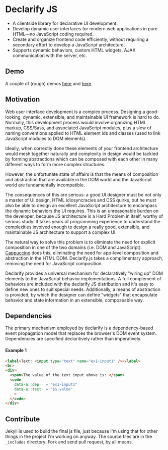 # Declarify JS

* A clientside library for declarative UI development.
* Develop dynamic user interfaces for modern web applications in pure
HTML&mdash;no JavaScript coding required.
* Create and organize frontend code efficiently, without requiring a
secondary effort to develop a JavaScript architecture.
* Supports dynamic behaviors, custom HTML widgets, AJAX communication
with the server, etc.

## Demo

A couple of (rough) demos [here](http://micha.github.com/declarify.js/test.html)
and [here](http://micha.github.com/declarify.js/index.html).

## Motivation

Web user interface development is a complex process. Designing a good-looking,
dynamic, extensible, and maintainable UI framework is hard to do. Normally,
this development process would involve organizing HTML markup, CSS/Sass,
and associated JavaScript modules, plus a slew of naming conventions
applied to HTML element ids and classes (used to link JavaScript modules
to DOM elements).

Ideally, when correctly done these elements of your frontend architecture
would mesh together naturally and complexity in design would be tackled by
forming abstractions which can be composed with each other in many different
ways to form more complex structures.

However, the unfortunate state of affairs is that the means of composition
and abstraction that are available in the DOM world and the JavaScript
world are fundamentally incompatible.

The consequences of this are serious: a good UI designer must be not only a
master of UI design, HTML idiosyncracies and CSS quirks, but he must also be
able to design an excellent JavaScript architecture to encompass the dynamic
behaviors the UI requires. This is an unreasonable burden on the developer,
because JS architecture is a Hard Problem in itself, worthy of serious study.
It takes years of programming experience to understand the complexities
involved enough to design a really good, extensible, and maintainable JS
architecture to support a complex UI.

The natural way to solve this problem is to eliminate the need for
explicit composition in one of the two domains (i.e. DOM and JavaScript).
[Cappuccino](http://cappuccino.org) does this, eliminating the need for
app-level composition and abstraction in the HTML DOM. Declarify.js takes
a complimentary approach, removing the need for JavaScript composition.

Declarify provides a universal mechanism for declaratively "wiring up" DOM
elements to the JavaScript behavior implementations. A full complement of
behaviors are included with the declarify JS distribution and it's easy to
define new ones to suit special needs. Additionally, a means of abstraction
is provided, by which the designer can define "widgets" that encapsulate
behavior and state information in an extensible, composeable way.

## Dependencies

The primary mechanism employed by declarify is a dependency-based event
propagation model that replaces the browser's DOM event system. Dependencies
are specified declaritively rather than imperatively.

#### Example 1

```html
<label>Text: <input type="text" name="ex1-input1" /></label>
<br>
<div>
  <span>The value of the text input above is: </span>
  <code
    data-a::dep   = "ex1-input1"
    data-a::text  = "$$.value"
    >
  </code>
</div>
```

## Contribute

Jekyll is used to build the final js file, just because I'm using that for
other things in the project I'm working on anyway. The source files are in
the `_includes` directory. Fork and send pull request, by all means.
